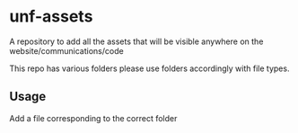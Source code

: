 # unf-assets
A repository to add all the assets that will be visible anywhere on the website/communications/code

This repo has various folders please use folders accordingly with file types.

## Usage
Add a file corresponding to the correct folder
